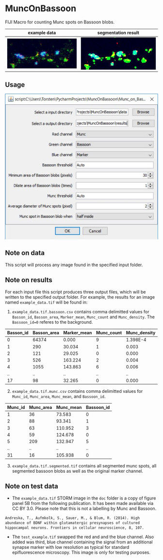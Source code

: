 # MuncOnBassoon
FIJI Macro for counting Munc spots on Bassoon blobs.

|example data|segmentation result|
|--------------------------------|-----------------------------------|
|![example data](doc/input.jpg) | ![example result](doc/output.jpg) |

## Usage

![Interface](doc/Munc_on_Bassoon_Interface.JPG)

## Note on data

This script will process any image found in the specified input folder.

## Note on results

For each input file  this script produces three output files, which will be written to the specified output folder. For example, the results for an image named `example_data.tif` will be found in:

1. `example_data.tif.bassoon.csv` contains comma delimitted values for `Basson_id`, `Basson_area`, `Marker_mean`, `Munc_count` and `Munc_density`. The `Bassoon_id=0` referes to the background.

|Basson_id|Basson_area|Marker_mean|Munc_count|Munc_density|
|---------|-----------|-----------|----------|------------|
|0        |64374      |0.000      |9         |1.398E-4    |
|1        |290        |30.034     |1         |0.003       |
|2        |121        |29.025     |0         |0.000       |
|3        |526        |163.224    |2         |0.004       |
|4        |1055       |143.863    |6         |0.006       |
|..       |..         |..         |..        |..          |
|17       |98         |32.265     |0         |0.000       |

2. `example_data.tif.munc.csv` contains comma delimitted values for `Munc_id`, `Munc_area`, `Munc_mean`, and `Bassoon_id`.

|Munc_id|Munc_area|Munc_mean|Bassoon_id|
|-------|---------|---------|----------|
|1      |36       |73.583   |0         |
|2      |88       |93.341   |1         |
|3      |63       |110.952  |3         |
|4      |59       |124.678  |0         |
|5      |209      |132.947  |5         |
|..     |..       |..       |..        |
|31     |16       |105.938  |0         |

3. `example_data.tif.segmented.tif` contains all segmented munc spots, all segmented bassoon blobs as well as the original marker channel.


## Note on test data
* The `example_data.tif` STORM image in the `doc` folder is a copy of figure panel 5B from the following publication. It has been made available via CC BY 3.0. Please note that this is not a labelling by Munc and Bassoon.
```
Andreska, T., Aufmkolk, S., Sauer, M., & Blum, R. (2014). High abundance of BDNF within glutamatergic presynapses of cultured hippocampal neurons. Frontiers in cellular neuroscience, 8, 107.
```
* The `test_example.tif` swapped the red and and the blue channel. Also added was third, blue channel containing the signal from an additional synapse marker with low resolution as typical for standard epifluorescence microscopy. This image is only for testing purposes.   
